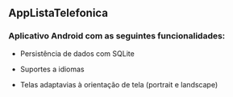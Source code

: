 ## AppListaTelefonica

### Aplicativo Android com as seguintes funcionalidades:

- Persistência de dados com SQLite

- Suportes a idiomas

- Telas adaptavias à orientação de tela (portrait e landscape)

